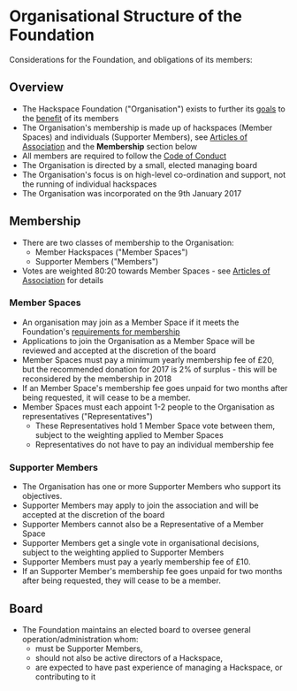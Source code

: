 # Organisational Structure of the Foundation

Considerations for the Foundation, and obligations of its members:

## Overview
* The Hackspace Foundation ("Organisation") exists to further its [goals](goals.md) to the [benefit](benefits.md) of its members
* The Organisation's membership is made up of hackspaces (Member Spaces) and individuals (Supporter Members), see [Articles of Association](https://github.com/UKHackspaceFoundation/constitution/blob/master/articles.pdf) and the **Membership** section below
* All members are required to follow the [Code of Conduct](codeOfConduct.md)
* The Organisation is directed by a small, elected managing board
* The Organisation's focus is on high-level co-ordination and support, not the running of individual hackspaces
* The Organisation was incorporated on the 9th January 2017

## Membership
* There are two classes of membership to the Organisation:
    * Member Hackspaces ("Member Spaces")
    * Supporter Members ("Members")
* Votes are weighted 80:20 towards Member Spaces - see [Articles of Association](https://github.com/UKHackspaceFoundation/constitution/blob/master/articles.pdf) for details

### Member Spaces
* An organisation may join as a Member Space if it meets the Foundation's [requirements for membership](requirementsForSpaceMembership.md)
* Applications to join the Organisation as a Member Space will be reviewed and accepted at the discretion of the board
* Member Spaces must pay a minimum yearly membership fee of £20, but the recommended donation for 2017 is 2% of surplus - this will be reconsidered by the membership in 2018
* If an Member Space's membership fee goes unpaid for two months after being requested, it will cease to be a member.
* Member Spaces must each appoint 1-2 people to the Organisation as representatives ("Representatives")
    * These Representatives hold 1 Member Space vote between them, subject to the weighting applied to Member Spaces
    * Representatives do not have to pay an individual membership fee

### Supporter Members
* The Organisation has one or more Supporter Members who support its objectives.
* Supporter Members may apply to join the association and will be accepted at the discretion of the board
* Supporter Members cannot also be a Representative of a Member Space
* Supporter Members get a single vote in organisational decisions, subject to the weighting applied to Supporter Members
* Supporter Members must pay a yearly membership fee of £10.
* If an Supporter Member's membership fee goes unpaid for two months after being requested, they will cease to be a member.

## Board
* The Foundation maintains an elected board to oversee general operation/administration whom:
    * must be Supporter Members,
    * should not also be active directors of a Hackspace,
    * are expected to have past experience of managing a Hackspace, or contributing to it
